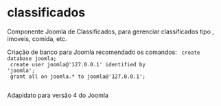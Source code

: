 # classificados
Componente Joomla de Classificados, para gerenciar classificados tipo , imoveis, comida, etc.


Criação de banco para Joomla recomendado os comandos:
<code>
create database joomla;<br/>
create user joomla@'127.0.0.1' identified by 'joomla';<br/>
grant all on joomla.* to joomla@'127.0.0.1';<br/>
</code>


Adapidato para versão 4 do Joomla 